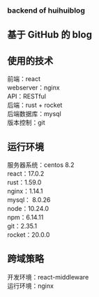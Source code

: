 ### backend of huihuiblog
## 基于 GitHub 的 blog 
## 使用的技术
前端：react  
webserver：nginx  
API：RESTful  
后端：rust + rocket  
后端数据库：mysql  
版本控制：git  

## 运行环境
服务器系统：centos 8.2  
react：17.0.2  
rust：1.59.0  
nginx：1.14.1  
mysql： 8.0.26  
node：10.24.0  
npm：6.14.11  
git：2.35.1  
rocket：20.0.0  

## 跨域策略
开发环境：react-middleware  
运行环境：nginx  
